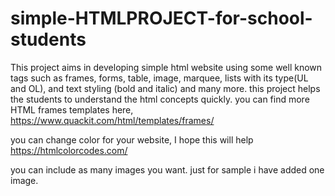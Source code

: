 # simple-HTMLPROJECT-for-school-students
This project aims in developing simple html website using some well known tags such as frames, forms, table, image, marquee, lists with its type(UL and OL), and text styling (bold and italic) and many more. this project helps the students to understand the html concepts quickly.  you can find more HTML frames templates here, https://www.quackit.com/html/templates/frames/

you can change color for your website, I hope this will help https://htmlcolorcodes.com/

you can include as many images you want. just for sample i have added one image. 

